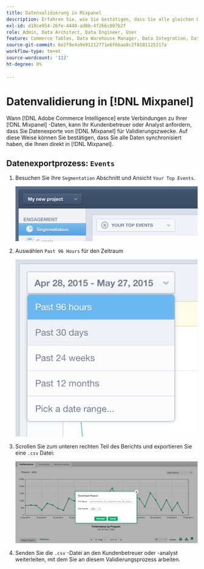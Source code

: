 ```yaml
---
title: Datenvalidierung in Mixpanel
description: Erfahren Sie, wie Sie bestätigen, dass Sie alle gleichen Daten synchronisiert haben, die Ihnen direkt in Mixpanel zur Verfügung stehen.
exl-id: d18ce954-26fe-4440-ad8b-4f266c007b2f
role: Admin, Data Architect, Data Engineer, User
feature: Commerce Tables, Data Warehouse Manager, Data Integration, Data Import/Export
source-git-commit: 6e2f9e4a9e91212771e6f6baa8c2f8101125217a
workflow-type: tm+mt
source-wordcount: '112'
ht-degree: 0%

---
```


# Datenvalidierung in [!DNL Mixpanel]

Wann [!DNL Adobe Commerce Intelligence] erste Verbindungen zu Ihrer [!DNL Mixpanel] -Daten, kann Ihr Kundenbetreuer oder Analyst anfordern, dass Sie Datenexporte von [!DNL Mixpanel] für Validierungszwecke. Auf diese Weise können Sie bestätigen, dass Sie alle Daten synchronisiert haben, die Ihnen direkt in [!DNL Mixpanel].

## Datenexportprozess: `Events`

1. Besuchen Sie Ihre `Segmentation` Abschnitt und Ansicht `Your Top Events`.

   ![](../../../assets/your-top-events.png)

1. Auswählen `Past 96 Hours` für den Zeitraum

   ![](../../../assets/past-96-hours.png)

1. Scrollen Sie zum unteren rechten Teil des Berichts und exportieren Sie eine `.csv` Datei:

   ![](../../../assets/export-csv-mixpanel.png)

1. Senden Sie die `.csv` -Datei an den Kundenbetreuer oder -analyst weiterleiten, mit dem Sie an diesem Validierungsprozess arbeiten.
